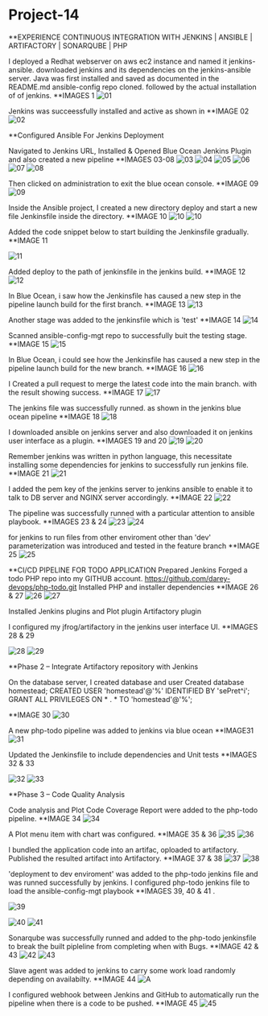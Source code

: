 # Project-14
**EXPERIENCE CONTINUOUS INTEGRATION WITH JENKINS | ANSIBLE | ARTIFACTORY | SONARQUBE | PHP

I deployed a Redhat webserver on aws ec2  instance and named it jenkins-ansible. downloaded jenkins and its dependencies on the jenkins-ansible server.
Java was first installed and saved as documented in the README.md ansible-config repo cloned. followed by the actual installation of of jenkins. **IMAGES 1
![01](https://user-images.githubusercontent.com/91284177/155186514-17e9f6d0-8df3-492a-b440-f5f21361bfa3.png)

Jenkins was succeessfully installed and active as shown in **IMAGE 02
![02](https://user-images.githubusercontent.com/91284177/155187537-157beeb3-0014-4dcf-8883-5d9fed50492f.png)

**Configured Ansible For Jenkins Deployment

Navigated to Jenkins URL, Installed & Opened Blue Ocean Jenkins Plugin and also created a new pipeline **IMAGES 03-08
![03](https://user-images.githubusercontent.com/91284177/155356232-ed16f53a-440f-4d8e-9f8e-0d40cc1f4421.png)
![04](https://user-images.githubusercontent.com/91284177/155356259-b68f96e4-fca7-4788-8ca7-5a13d370cd45.png)
![05](https://user-images.githubusercontent.com/91284177/155356280-59a255b9-e9f7-484f-adfc-7eff49fc2951.png)
![06](https://user-images.githubusercontent.com/91284177/155356491-151d6433-99e3-44f8-bfa0-0bc945b61b7b.png)
![07](https://user-images.githubusercontent.com/91284177/155356638-f4415265-7e62-4c63-91df-7265172e8c36.png)
![08](https://user-images.githubusercontent.com/91284177/155356654-e43fc91c-63cb-40c6-b695-9ee77994fb60.png)

Then clicked on administration to exit the blue ocean console. **IMAGE 09
![09](https://user-images.githubusercontent.com/91284177/155357620-960326bc-44bb-483f-ab5d-1cef115f99bf.png)

Inside the Ansible project, I created a new directory deploy and start a new file Jenkinsfile inside the directory. **IMAGE 10
![10](https://user-images.githubusercontent.com/91284177/155357807-4ab12239-d370-4564-ac48-dc666cc7d12b.png)
![10](https://user-images.githubusercontent.com/91284177/155357817-fc3258a5-b415-4536-96bb-494fcf131556.png)

Added the code snippet below to start building the Jenkinsfile gradually. **IMAGE 11

![11](https://user-images.githubusercontent.com/91284177/155358230-8cb74930-54a0-44f5-8f80-1a351cae35e6.png)

Added deploy to the path of jenkinsfile in the jenkins build. **IMAGE 12
![12](https://user-images.githubusercontent.com/91284177/155358509-a525620d-5485-4a0c-a0d9-38bf9d84c789.png)

In Blue Ocean, i saw how the Jenkinsfile has caused a new step in the pipeline launch build for the first branch. **IMAGE 13
![13](https://user-images.githubusercontent.com/91284177/155359055-9904edcb-c524-4cdd-9b0c-0393dcd9125b.png)

Another stage was added to the jenkinsfile which is 'test' **IMAGE 14
![14](https://user-images.githubusercontent.com/91284177/155359464-f82b57bd-0c95-4f89-8879-87fd04d77d97.png)

Scanned ansible-config-mgt repo to successfully buit the testing stage. **IMAGE 15
![15](https://user-images.githubusercontent.com/91284177/155360030-f8b0ce03-b7af-484e-b715-bf7e80ab5fe5.png)

In Blue Ocean, i could see how the Jenkinsfile has caused a new step in the pipeline launch build for the new branch. **IMAGE 16
![16](https://user-images.githubusercontent.com/91284177/155360406-d56f5f63-5560-456e-a345-6edbcda55ecb.png)

I Created a pull request to merge the latest code into the main branch. with the result showing success. **IMAGE 17
![17](https://user-images.githubusercontent.com/91284177/155360995-4ce9cadb-f857-4b6a-8299-a07ae115abae.png)

The jenkins file was successfully runned. as shown in the jenkins blue ocean pipeline **IMAGE 18 
![18](https://user-images.githubusercontent.com/91284177/156926541-5139221f-7d7c-4bc5-a32f-dbee5cc3147b.png)

I downloaded ansible on jenkins server and also downloaded it on jenkins user interface as a plugin. **IMAGES 19 and 20
![19](https://user-images.githubusercontent.com/91284177/156926628-09caf2de-502e-4cdc-be45-4ee9d4f582ae.png)
![20](https://user-images.githubusercontent.com/91284177/156926761-76a992f6-2d34-4e70-981c-fc8c72e49bba.png)

Remember jenkins was written in python language, this necessitate installing some dependencies for jenkins to successfully run jenkins file. **IMAGE 21
![21](https://user-images.githubusercontent.com/91284177/156926848-68841a86-3dbf-4942-b135-841f5d081d67.png)

I added the pem key of the jenkins server to jenkins ansible to enable it to talk to DB server and NGINX server accordingly. **IMAGE 22 
![22](https://user-images.githubusercontent.com/91284177/156926930-c2da49e8-434c-4cea-85b3-d0184ee96faf.png)

The pipeline was successfully runned with a particular attention to ansible playbook. **IMAGES 23 & 24
![23](https://user-images.githubusercontent.com/91284177/156927032-83145d3b-f949-4624-8e3a-ae28e199baab.png)
![24](https://user-images.githubusercontent.com/91284177/156927026-2a283fef-9cae-442c-a2b0-5cccd923e97c.png)

for jenkins to run files from other enviroment other than 'dev'  parameterization was introduced and tested in the feature branch **IMAGE 25 
![25](https://user-images.githubusercontent.com/91284177/156927330-658a4cb3-f8a2-439b-b4d5-b0daa685f673.png)

**CI/CD PIPELINE FOR TODO APPLICATION
Prepared Jenkins
Forged a todo PHP repo into my GITHUB account. https://github.com/darey-devops/php-todo.git
Installed PHP and installer dependencies **IMAGE 26 & 27
![26](https://user-images.githubusercontent.com/91284177/156928768-ddd4927b-9a67-47e9-9a8b-1c98bfc0aa7f.png)
![27](https://user-images.githubusercontent.com/91284177/156928769-52fc5f57-9567-4398-b08d-3ee03e3052c7.png)

Installed Jenkins plugins and Plot plugin Artifactory plugin

I configured my jfrog/artifactory in the jenkins user interface UI. **IMAGES 28 & 29

![28](https://user-images.githubusercontent.com/91284177/156971831-6f2fc79e-85c0-42f9-8b12-e4ea6a3e7e36.png)
![29](https://user-images.githubusercontent.com/91284177/156971855-b14c5702-9306-49fa-b829-e9c99ae47d11.png)

**Phase 2 – Integrate Artifactory repository with Jenkins

On the database server, I created database and user
Created database homestead;
CREATED USER 'homestead'@'%' IDENTIFIED BY 'sePret^i';
GRANT ALL PRIVILEGES ON * . * TO 'homestead'@'%';

**IMAGE 30
![30](https://user-images.githubusercontent.com/91284177/157085055-9184b8e8-6222-43fb-bbbe-1f89cefdce9a.png)

A new php-todo pipeline was added to jenkins via blue ocean **IMAGE31
![31](https://user-images.githubusercontent.com/91284177/157086103-b856a93a-0ef4-4a62-95b3-45341be1e5d9.png)

Updated the Jenkinsfile to include dependencies and Unit tests **IMAGES 32 & 33

![32](https://user-images.githubusercontent.com/91284177/157086323-9beec092-2e13-4d37-9439-f47256e5f294.png)
![33](https://user-images.githubusercontent.com/91284177/157086353-2305c30c-0f1d-4f8a-a3d1-415817e463ae.png)

**Phase 3 – Code Quality Analysis

Code analysis and Plot Code Coverage Report were added to the php-todo pipeline. **IMAGE 34
![34](https://user-images.githubusercontent.com/91284177/157088687-9d3fa39b-dee7-4abe-8fb2-15cff0658414.png)

A Plot menu item with chart was configured. **IMAGE 35 & 36
![35](https://user-images.githubusercontent.com/91284177/157089395-d9b20cc4-ae69-4d6d-852b-3bb5afa18054.png)
![36](https://user-images.githubusercontent.com/91284177/157089491-86ee88de-1cc4-475e-b483-784612d8f288.png)

I bundled the application code into an artifac, oploaded to artifactory. Published the resulted artifact into Artifactory. **IMAGE 37 & 38
![37](https://user-images.githubusercontent.com/91284177/157091881-87097b80-1bdb-4815-a732-bb1a91334b6a.png)
![38](https://user-images.githubusercontent.com/91284177/157743500-b7853a32-455f-43c9-9679-6e17bf170ea3.png)

'deployment to dev enviroment' was added to the php-todo jenkins file and was runned successfully by jenkins. I configured php-todo jenkins file to load the ansible-config-mgt playbook  **IMAGES 39, 40  & 41 . 

![39](https://user-images.githubusercontent.com/91284177/157744924-d7da55da-fee4-44b3-bbf7-796d30d5e785.png)

![40](https://user-images.githubusercontent.com/91284177/157744933-b84438bf-b6ca-47dd-bee0-ddd827d1be54.png)
![41](https://user-images.githubusercontent.com/91284177/157745053-e7d142f4-5d03-4d30-b201-050905566e6c.png)

Sonarqube was successfully runned and added to the php-todo jenkinsfile to break the built pipleline from completing when with Bugs. **IMAGE 42 & 43
![42](https://user-images.githubusercontent.com/91284177/157746202-a1a19f2a-2848-4e68-b300-5085bac5ae41.png)
![43](https://user-images.githubusercontent.com/91284177/157760916-031118c3-2848-491f-80cc-73f55a38ff20.png)

Slave agent was added to jenkins to carry some work load randomly depending on availabilty. **IMAGE 44 
![A](https://user-images.githubusercontent.com/91284177/157761141-2f920380-8bad-4454-b7a2-5ca3cbebaf70.png)

I configured webhook between Jenkins and GitHub to automatically run the pipeline when there is a code to be pushed. **IMAGE 45
![45](https://user-images.githubusercontent.com/91284177/157761233-5c8848af-5854-402f-83a5-132e50ca5f61.png)

